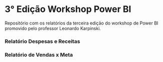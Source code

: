 # 3° Edição Workshop Power BI
Repositório com os relatórios da terceira edição do workshop de Power BI promovido pelo professor Leonardo Karpinski.

### Relatório Despesas e Receitas
[](https://github.com/anacarolinatvres/3ed-workshop-pbi/blob/master/imagens/despesas_receitas.png)
### Relatório de Vendas x Meta
